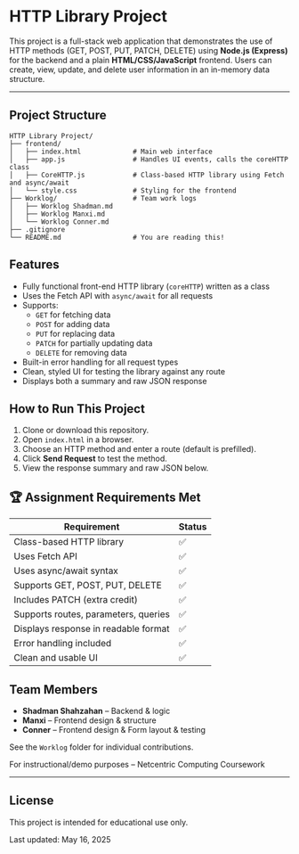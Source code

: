 # HTTP Library Project

This project is a full-stack web application that demonstrates the use of HTTP methods (GET, POST, PUT, PATCH, DELETE) using **Node.js (Express)** for the backend and a plain **HTML/CSS/JavaScript** frontend. Users can create, view, update, and delete user information in an in-memory data structure.

---

## Project Structure

```
HTTP Library Project/
├── frontend/
│   ├── index.html             # Main web interface
│   ├── app.js                 # Handles UI events, calls the coreHTTP class
│   ├── CoreHTTP.js            # Class-based HTTP library using Fetch and async/await
│   └── style.css              # Styling for the frontend
├── Worklog/                   # Team work logs
│   ├── Worklog Shadman.md
│   ├── Worklog Manxi.md
│   └── Worklog Conner.md
├── .gitignore
└── README.md                  # You are reading this!
```
## Features

- Fully functional front-end HTTP library (`coreHTTP`) written as a class
- Uses the Fetch API with `async/await` for all requests
- Supports:
  - `GET` for fetching data
  - `POST` for adding data
  - `PUT` for replacing data
  - `PATCH` for partially updating data
  - `DELETE` for removing data
- Built-in error handling for all request types
- Clean, styled UI for testing the library against any route
- Displays both a summary and raw JSON response


## How to Run This Project

1. Clone or download this repository.
2. Open `index.html` in a browser.
3. Choose an HTTP method and enter a route (default is prefilled).
4. Click **Send Request** to test the method.
5. View the response summary and raw JSON below.

## 🏆 Assignment Requirements Met

| Requirement                             | Status  |
|----------------------------------------|---------|
| Class-based HTTP library               | ✅       |
| Uses Fetch API                         | ✅       |
| Uses async/await syntax                | ✅       |
| Supports GET, POST, PUT, DELETE        | ✅       |
| Includes PATCH (extra credit)          | ✅       |
| Supports routes, parameters, queries   | ✅       |
| Displays response in readable format   | ✅       |
| Error handling included                | ✅       |
| Clean and usable UI                    | ✅       |


## Team Members

- **Shadman Shahzahan** – Backend & logic
- **Manxi** – Frontend design & structure
- **Conner** – Frontend design & Form layout & testing

See the `Worklog` folder for individual contributions.

For instructional/demo purposes – Netcentric Computing Coursework

---

## License

This project is intended for educational use only.

Last updated: May 16, 2025
